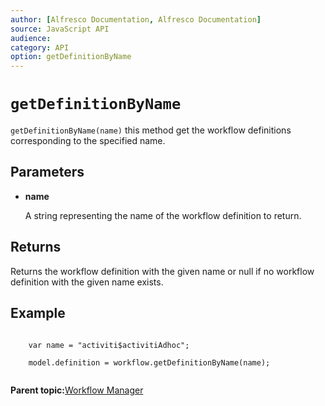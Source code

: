 ```yaml
---
author: [Alfresco Documentation, Alfresco Documentation]
source: JavaScript API
audience: 
category: API
option: getDefinitionByName
---
```


# `getDefinitionByName`

`getDefinitionByName(name)` this method get the workflow definitions corresponding to the specified name.

## Parameters

-   **name**

    A string representing the name of the workflow definition to return.


## Returns

Returns the workflow definition with the given name or null if no workflow definition with the given name exists.

## Example

```

    var name = "activiti$activitiAdhoc";
    
    model.definition = workflow.getDefinitionByName(name);        
      
```

**Parent topic:**[Workflow Manager](../references/API-JS-WorkflowManager.md)

